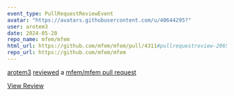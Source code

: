 ```yaml
---
event_type: PullRequestReviewEvent
avatar: "https://avatars.githubusercontent.com/u/40644295?"
user: arotem3
date: 2024-05-20
repo_name: mfem/mfem
html_url: https://github.com/mfem/mfem/pull/4311#pullrequestreview-2065175962
repo_url: https://github.com/mfem/mfem
---
```


<a href='https://github.com/arotem3' target='_blank'>arotem3</a> <a href='https://github.com/mfem/mfem/pull/4311#pullrequestreview-2065175962' target='_blank'>reviewed</a> a <a href='https://github.com/mfem/mfem/pull/4311' target='_blank'>mfem/mfem pull request</a>

<small></small>

<a href='https://github.com/mfem/mfem/pull/4311#pullrequestreview-2065175962' target='_blank'>View Review</a>